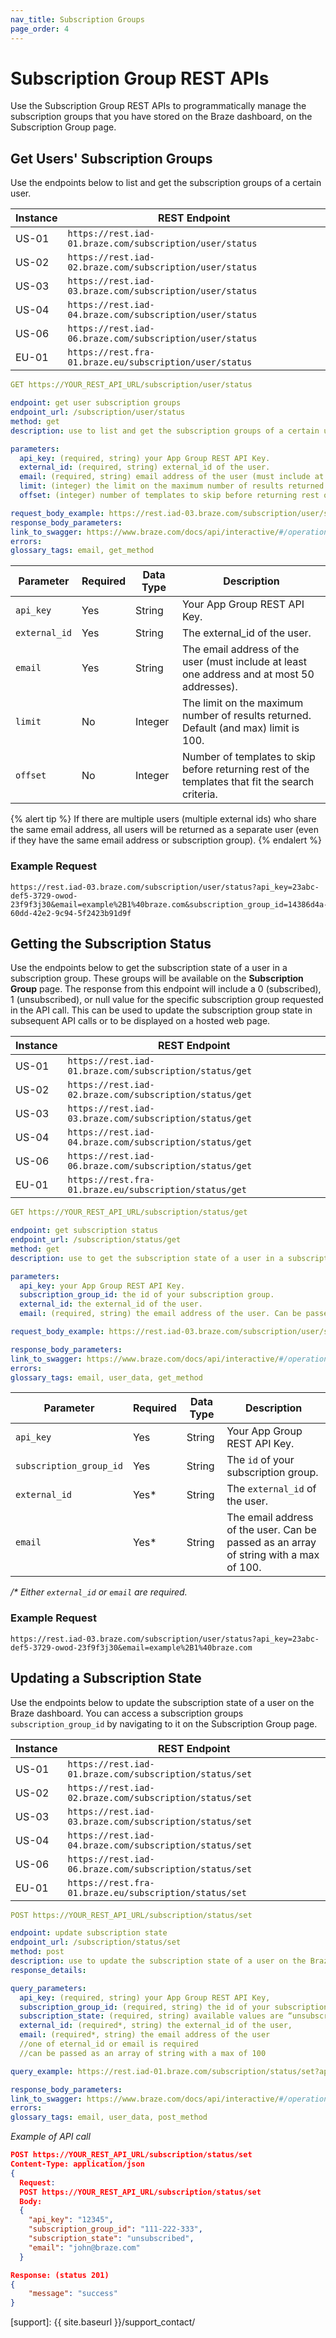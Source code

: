 ```yaml
---
nav_title: Subscription Groups
page_order: 4
---
```


# Subscription Group REST APIs

Use the Subscription Group REST APIs to programmatically manage the subscription groups that you have stored on the Braze dashboard, on the Subscription Group page.

## Get Users' Subscription Groups

Use the endpoints below to list and get the subscription groups of a certain user.

Instance  | REST Endpoint
----------|------------------------------------------------
US-01 | `https://rest.iad-01.braze.com/subscription/user/status`
US-02 | `https://rest.iad-02.braze.com/subscription/user/status`
US-03 | `https://rest.iad-03.braze.com/subscription/user/status`
US-04 | `https://rest.iad-04.braze.com/subscription/user/status`
US-06 | `https://rest.iad-06.braze.com/subscription/user/status`
EU-01 | `https://rest.fra-01.braze.eu/subscription/user/status`


```yaml
GET https://YOUR_REST_API_URL/subscription/user/status

endpoint: get user subscription groups
endpoint_url: /subscription/user/status
method: get
description: use to list and get the subscription groups of a certain user.

parameters:
  api_key: (required, string) your App Group REST API Key.
  external_id: (required, string) external_id of the user.
  email: (required, string) email address of the user (must include at least one address and at most 50 addresses).
  limit: (integer) the limit on the maximum number of results returned. Default (and max) limit is 100.
  offset: (integer) number of templates to skip before returning rest of the templates that fit the search criteria.

request_body_example: https://rest.iad-03.braze.com/subscription/user/status?api_key=23abc-def5-3729-owod-23f9f3j30&email=example%2B1%40braze.com&subscription_group_id=14386d4a-60dd-42e2-9c94-5f2423b91d9f
response_body_parameters:
link_to_swagger: https://www.braze.com/docs/api/interactive/#/operations/Subscription%20Groups/GetUsersSubscriptionGroups
errors:
glossary_tags: email, get_method
```

| Parameter | Required | Data Type | Description |
|---|---|---|---|
| `api_key`  | Yes | String | Your App Group REST API Key. |
| `external_id`  | Yes | String | The external_id of the user. |
| `email`  |  Yes | String | The email address of the user (must include at least one address and at most 50 addresses). |
| `limit` | No | Integer | The limit on the maximum number of results returned. Default (and max) limit is 100. |
| `offset`  |  No | Integer | Number of templates to skip before returning rest of the templates that fit the search criteria. |

{% alert tip %}
If there are multiple users (multiple external ids) who share the same email address, all users will be returned as a separate user (even if they have the same email address or subscription group).
{% endalert %}

### Example Request

```
https://rest.iad-03.braze.com/subscription/user/status?api_key=23abc-def5-3729-owod-23f9f3j30&email=example%2B1%40braze.com&subscription_group_id=14386d4a-60dd-42e2-9c94-5f2423b91d9f
```

## Getting the Subscription Status

Use the endpoints below to get the subscription state of a user in a subscription group. These groups will be available on the __Subscription Group__ page. The response from this endpoint will include a 0 (subscribed), 1 (unsubscribed), or null value for the specific subscription group requested in the API call.  This can be used to update the subscription group state in subsequent API calls or to be displayed on a hosted web page.

Instance  | REST Endpoint
----------|------------------------------------------------
US-01 | `https://rest.iad-01.braze.com/subscription/status/get`
US-02 | `https://rest.iad-02.braze.com/subscription/status/get`
US-03 | `https://rest.iad-03.braze.com/subscription/status/get`
US-04 | `https://rest.iad-04.braze.com/subscription/status/get`
US-06 | `https://rest.iad-06.braze.com/subscription/status/get`
EU-01 | `https://rest.fra-01.braze.eu/subscription/status/get`

```yaml
GET https://YOUR_REST_API_URL/subscription/status/get

endpoint: get subscription status
endpoint_url: /subscription/status/get
method: get
description: use to get the subscription state of a user in a subscription group. 

parameters:
  api_key: your App Group REST API Key.
  subscription_group_id: the id of your subscription group.
  external_id: the external_id of the user.
  email: (required, string) the email address of the user. Can be passed as an array of string with a max of 100.

request_body_example: https://rest.iad-03.braze.com/subscription/user/status?api_key=23abc-def5-3729-owod-23f9f3j30&email=example%2B1%40braze.com

response_body_parameters:
link_to_swagger: https://www.braze.com/docs/api/interactive/#/operations/Subscription%20Groups/GetUsersSubscriptionStatus
errors:
glossary_tags: email, user_data, get_method

```
| Parameter | Required | Data Type | Description |
|---|---|---|---|
| `api_key`  | Yes | String | Your App Group REST API Key. |
| `subscription_group_id`  | Yes | String | The `id` of your subscription group. |
| `external_id`  |  Yes* | String | The `external_id` of the user. |
| `email` | Yes* | String | The email address of the user. Can be passed as an array of string with a max of 100. |

_/* Either `external_id` or `email` are required._

### Example Request

```
https://rest.iad-03.braze.com/subscription/user/status?api_key=23abc-def5-3729-owod-23f9f3j30&email=example%2B1%40braze.com
```

## Updating a Subscription State

Use the endpoints below to update the subscription state of a user on the Braze dashboard. You can access a subscription groups `subscription_group_id` by navigating to it on the Subscription Group page.

Instance  | REST Endpoint
----------|------------------------------------------------
US-01 | `https://rest.iad-01.braze.com/subscription/status/set`
US-02 | `https://rest.iad-02.braze.com/subscription/status/set`
US-03 | `https://rest.iad-03.braze.com/subscription/status/set`
US-04 | `https://rest.iad-04.braze.com/subscription/status/set`
US-06 | `https://rest.iad-06.braze.com/subscription/status/set`
EU-01 | `https://rest.fra-01.braze.eu/subscription/status/set`

```yaml
POST https://YOUR_REST_API_URL/subscription/status/set

endpoint: update subscription state
endpoint_url: /subscription/status/set
method: post
description: use to update the subscription state of a user on the Braze dashboard.
response_details:

query_parameters:
  api_key: (required, string) your App Group REST API Key,
  subscription_group_id: (required, string) the id of your subscription group,
  subscription_state: (required, string) available values are “unsubscribed” (not in subscription group) or “subscribed” (in subscription group),
  external_id: (required*, string) the external_id of the user,
  email: (required*, string) the email address of the user
  //one of eternal_id or email is required
  //can be passed as an array of string with a max of 100

query_example: https://rest.iad-01.braze.com/subscription/status/set?api_key=23abc-def5-3729-owod-23f9f3j30&email=example%2B1%40braze.com

response_body_parameters:
link_to_swagger: https://www.braze.com/docs/api/interactive/#/operations/Subscription%20Groups/SetUsersSubscriptionStatus
errors:
glossary_tags: email, user_data, post_method

```

_Example of API call_

```json
POST https://YOUR_REST_API_URL/subscription/status/set
Content-Type: application/json
{
  Request:
  POST https://YOUR_REST_API_URL/subscription/status/set
  Body:
  {
    "api_key": "12345",
    "subscription_group_id": "111-222-333",
    "subscription_state": "unsubscribed",
    "email": "john@braze.com"
  }
```

```json
Response: (status 201)
{
    "message": "success"
}
```


[support]: {{ site.baseurl }}/support_contact/
